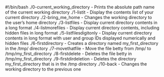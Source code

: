 #!/bin/bash
./0-current_working_directory - Prints the absolute path name of the current working directory
./1-listit - Display the contents list of your current directory
./2-bring_me_home - Changes the working directory to the user’s home directory
./3-listfiles - Display current directory contents in a long format
./4-listmorefiles - Display current directory contents, including hidden files in long format
./5-listfilesdigitonly - Display current directory contents in long format with user and group IDs displayed numerically and hidden files
./6-firstdirectory - Creates a directory named my_first_directory in the /tmp/ directory
./7-movethatfile - Move the file betty from /tmp/ to /tmp/my_first_directory
./8-firstdelete - Deletes the file betty in /tmp/my_first_directory
./9-firstdirdeletion - Deletes the directory my_first_directory that is in the /tmp directory
./10-back - Changes the working directory to the previous one
